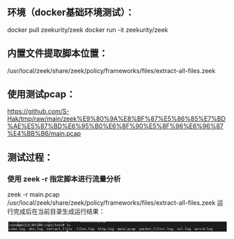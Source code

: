 ## 环境（docker基础环境测试）：
docker pull zeekurity/zeek
docker run -it zeekurity/zeek

## 内置文件提取脚本位置：
/usr/local/zeek/share/zeek/policy/frameworks/files/extract-all-files.zeek

## 使用测试pcap：
https://github.com/S-Hak/tmp/raw/main/zeek%E9%80%9A%E8%BF%87%E5%86%85%E7%BD%AE%E5%87%BD%E6%95%B0%E6%8F%90%E5%8F%96%E6%96%87%E4%BB%B6/main.pcap

## 测试过程：

### 使用 zeek -r 指定脚本进行流量分析

  zeek -r main.pcap /usr/local/zeek/share/zeek/policy/frameworks/files/extract-all-files.zeek
  运行完成后在当前目录生成运行结果：
  
![image](https://github.com/S-Hak/tmp/blob/main/images/202203301.png)
